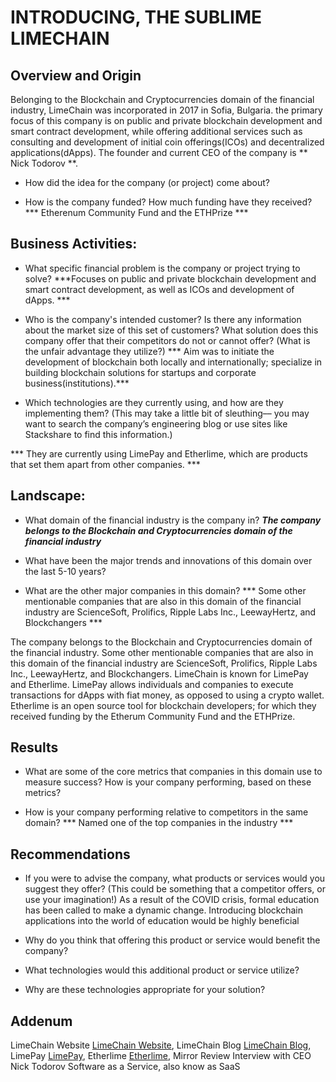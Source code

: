 # INTRODUCING, THE SUBLIME LIMECHAIN

## Overview and Origin


<p>Belonging to the Blockchain and Cryptocurrencies domain of the financial industry, LimeChain was incorporated in 2017 in Sofia, Bulgaria. the primary focus of this company is on public and private blockchain development and smart contract development, while offering additional services such as consulting and development of initial coin offerings(ICOs) and decentralized applications(dApps). The founder and current CEO of the company is ** Nick Todorov **.</p>



* How did the idea for the company (or project) come about?



* How is the company funded? How much funding have they received?
*** Etherenum Community Fund and the ETHPrize ***

## Business Activities:

* What specific financial problem is the company or project trying to solve?
***Focuses on public and private blockchain development and smart contract development, as well as ICOs and development of dApps. ***

* Who is the company's intended customer?  Is there any information about the market size of this set of customers?
What solution does this company offer that their competitors do not or cannot offer? (What is the unfair advantage they utilize?)
*** Aim was to initiate the development of blockchain both locally and internationally; specialize in building blockchain solutions for startups and corporate business(institutions).***

* Which technologies are they currently using, and how are they implementing them? (This may take a little bit of sleuthing–– you may want to search the company’s engineering blog or use sites like Stackshare to find this information.)

*** They are currently using LimePay and Etherlime, which are products that set them apart from other companies. ***





## Landscape:

* What domain of the financial industry is the company in?
***The company belongs to the Blockchain and Cryptocurrencies domain of the financial industry***

* What have been the major trends and innovations of this domain over the last 5-10 years?


* What are the other major companies in this domain?
*** Some other mentionable companies that are also in this domain of the financial industry are ScienceSoft, Prolifics, Ripple Labs Inc., LeewayHertz, and Blockchangers ***
<p> The company belongs to the Blockchain and Cryptocurrencies domain of the financial industry. Some other mentionable companies that are also in this domain of the financial industry are ScienceSoft, Prolifics, Ripple Labs Inc., LeewayHertz, and Blockchangers. LimeChain is known for LimePay and Etherlime. LimePay allows individuals and companies to execute transactions for dApps with fiat money, as opposed to using a crypto wallet. Etherlime is an open source tool for blockchain developers; for which they received funding by the Etherum Community Fund and the ETHPrize.</p>



## Results


* What are some of the core metrics that companies in this domain use to measure success? How is your company performing, based on these metrics?

* How is your company performing relative to competitors in the same domain?
*** Named one of the top companies in the industry ***


## Recommendations

* If you were to advise the company, what products or services would you suggest they offer? (This could be something that a competitor offers, or use your imagination!)
As a result of the COVID crisis, formal education has been called to make a dynamic change. Introducing blockchain applications into the world of education would be highly beneficial

* Why do you think that offering this product or service would benefit the company?

* What technologies would this additional product or service utilize?

* Why are these technologies appropriate for your solution?




## Addenum

LimeChain Website [LimeChain Website](https://limechain.tech),
LimeChain Blog    [LimeChain Blog](https://limechain.tech/blog/),
LimePay [LimePay](https://limepay.io),
Etherlime [Etherlime](https://etherlime.gitbook.io/etherlime/),
Mirror Review Interview with CEO Nick Todorov[](https://www.mirrorreview.com/limechain-building-radical-blockchain-solutions-for-startups-and-corporate-clients/)
Software as a Service, also know as SaaS
